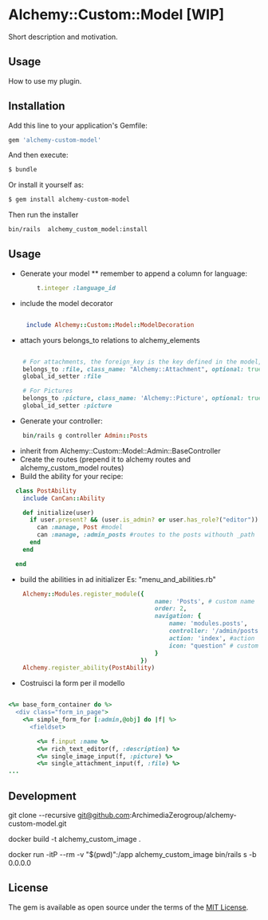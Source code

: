 # Alchemy::Custom::Model [WIP]
Short description and motivation.

## Usage
How to use my plugin.

## Installation
Add this line to your application's Gemfile:

```ruby
gem 'alchemy-custom-model'
```

And then execute:
```bash
$ bundle
```

Or install it yourself as:
```bash
$ gem install alchemy-custom-model
```

Then run the installer
```bash
bin/rails  alchemy_custom_model:install
```

## Usage

* Generate your model
** remember to append a column for language:
```ruby
        t.integer :language_id
```
* include the model decorator
```ruby

     include Alchemy::Custom::Model::ModelDecoration

```
* attach yours belongs_to relations to alchemy_elements
```ruby

    # For attachments, the foreign_key is the key defined in the model, can be omitted if it's standard Rails naming
    belongs_to :file, class_name: "Alchemy::Attachment", optional: true, foreign_key: :file_id
    global_id_setter :file

    # For Pictures
    belongs_to :picture, class_name: 'Alchemy::Picture', optional: true, touch: true
    global_id_setter :picture
```
* Generate your controller:
```ruby
    bin/rails g controller Admin::Posts
```
* inherit from Alchemy::Custom::Model::Admin::BaseController
* Create the routes (prepend it to alchemy routes and  alchemy_custom_model routes)
* Build the ability for your recipe:
```ruby
  class PostAbility
    include CanCan::Ability

    def initialize(user)
      if user.present? && (user.is_admin? or user.has_role?("editor"))
        can :manage, Post #model
        can :manage, :admin_posts #routes to the posts withouth _path
      end
    end

  end
```

* build the abilities in ad initializer Es: "menu_and_abilities.rb"
```ruby
    Alchemy::Modules.register_module({
                                         name: 'Posts', # custom name
                                         order: 2,
                                         navigation: {
                                             name: 'modules.posts',
                                             controller: '/admin/posts', #controller path
                                             action: 'index', #action
                                             icon: "question" # custom icon
                                         }
                                     })
    Alchemy.register_ability(PostAbility)
```

* Costruisci la form per il modello
```ruby

<%= base_form_container do %>
  <div class="form_in_page">
    <%= simple_form_for [:admin,@obj] do |f| %>
      <fieldset>

        <%= f.input :name %>
        <%= rich_text_editor(f, :description) %>
        <%= single_image_input(f, :picture) %>
        <%= single_attachment_input(f, :file) %>
...

```

## Development

git clone --recursive git@github.com:ArchimediaZerogroup/alchemy-custom-model.git

docker build -t alchemy_custom_image .

docker run -itP --rm -v "$(pwd)":/app alchemy_custom_image bin/rails s -b 0.0.0.0

## License
The gem is available as open source under the terms of the [MIT License](https://opensource.org/licenses/MIT).
